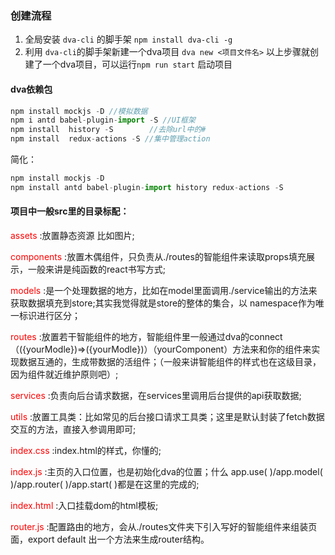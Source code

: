 ### **创建流程**

1. 全局安装 `dva-cli` 的脚手架
    `npm install dva-cli -g`
1. 利用 `dva-cli`的脚手架新建一个dva项目
    `dva new <项目文件名>`
    以上步骤就创建了一个dva项目，可以运行`npm run start` 启动项目

#### dva依赖包

```js
npm install mockjs -D //模拟数据
npm i antd babel-plugin-import -S //UI框架
npm install  history -S        //去除url中的#
npm install  redux-actions -S //集中管理action
```

简化：

```js
npm install mockjs -D
npm install antd babel-plugin-import history redux-actions -S
```

#### 项目中一般src里的目录标配：

<font color="red">assets</font>   :放置静态资源 比如图片;

<font color="red">components</font>   :放置木偶组件，只负责从./routes的智能组件来读取props填充展示，一般来讲是纯函数的react书写方式;

<font color="red">models</font>   :是一个处理数据的地方，比如在model里面调用./service输出的方法来获取数据填充到store;其实我觉得就是store的整体的集合，以 namespace作为唯一标识进行区分；

<font color="red">routes</font>   :放置若干智能组件的地方，智能组件里一般通过dva的connect（({yourModle})=>({yourModle})）（yourComponent）方法来和你的组件来实现数据互通的，生成带数据的活组件；（一般来讲智能组件的样式也在这级目录，因为组件就近维护原则吧）;

<font color="red">services</font>   :负责向后台请求数据，在services里调用后台提供的api获取数据;

<font color="red">utils</font>   :放置工具类：比如常见的后台接口请求工具类；这里是默认封装了fetch数据交互的方法，直接入参调用即可;

<font color="red">index.css</font>   :index.html的样式，你懂的;

<font color="red">index.js</font>   :主页的入口位置，也是初始化dva的位置；什么 app.use( )/app.model( )/app.router( )/app.start( )都是在这里的完成的;

<font color="red">index.html</font>   :入口挂载dom的html模板;

<font color="red">router.js</font>   :配置路由的地方，会从./routes文件夹下引入写好的智能组件来组装页面，export default 出一个方法来生成router结构。